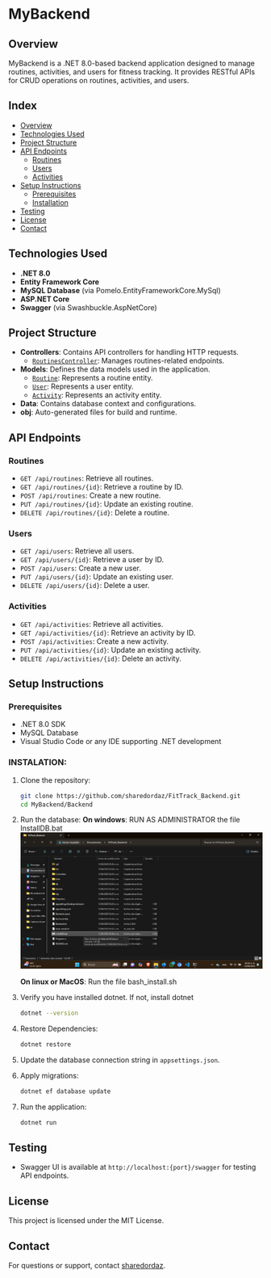 # MyBackend

## Overview
MyBackend is a .NET 8.0-based backend application designed to manage routines, activities, and users for fitness tracking. It provides RESTful APIs for CRUD operations on routines, activities, and users.

## Index

- [Overview](#overview)
- [Technologies Used](#technologies-used)
- [Project Structure](#project-structure)
- [API Endpoints](#api-endpoints)
  - [Routines](#routines)
  - [Users](#users)
  - [Activities](#activities)
- [Setup Instructions](#setup-instructions)
  - [Prerequisites](#prerequisites)
  - [Installation](#instalation)
- [Testing](#testing)
- [License](#license)
- [Contact](#contact)

## Technologies Used
- **.NET 8.0**
- **Entity Framework Core**
- **MySQL Database** (via Pomelo.EntityFrameworkCore.MySql)
- **ASP.NET Core**
- **Swagger** (via Swashbuckle.AspNetCore)

## Project Structure
- **Controllers**: Contains API controllers for handling HTTP requests.
  - [`RoutinesController`](Controllers/RoutinesController.cs): Manages routines-related endpoints.
- **Models**: Defines the data models used in the application.
  - [`Routine`](Models/Routine.cs): Represents a routine entity.
  - [`User`](Models/User.cs): Represents a user entity.
  - [`Activity`](Models/Activity.cs): Represents an activity entity.
- **Data**: Contains database context and configurations.
- **obj**: Auto-generated files for build and runtime.

## API Endpoints
### Routines
- `GET /api/routines`: Retrieve all routines.
- `GET /api/routines/{id}`: Retrieve a routine by ID.
- `POST /api/routines`: Create a new routine.
- `PUT /api/routines/{id}`: Update an existing routine.
- `DELETE /api/routines/{id}`: Delete a routine.

### Users
- `GET /api/users`: Retrieve all users.
- `GET /api/users/{id}`: Retrieve a user by ID.
- `POST /api/users`: Create a new user.
- `PUT /api/users/{id}`: Update an existing user.
- `DELETE /api/users/{id}`: Delete a user.

### Activities
- `GET /api/activities`: Retrieve all activities.
- `GET /api/activities/{id}`: Retrieve an activity by ID.
- `POST /api/activities`: Create a new activity.
- `PUT /api/activities/{id}`: Update an existing activity.
- `DELETE /api/activities/{id}`: Delete an activity.

## Setup Instructions
### Prerequisites
- .NET 8.0 SDK
- MySQL Database
- Visual Studio Code or any IDE supporting .NET development

### INSTALATION:
1. Clone the repository:
   ```bash
   git clone https://github.com/sharedordaz/FitTrack_Backend.git
   cd MyBackend/Backend
   ```
2. Run the database:
   **On windows**: RUN AS ADMINISTRATOR the file InstallDB.bat
   ![Tutorial Screenshot](tutorial.png)

   **On linux or MacOS**: Run the file bash_install.sh
3. Verify you have installed dotnet. If not, install dotnet
   ```bash
   dotnet --version
   ```


3. Restore Dependencies:
   ```bash
   dotnet restore
   ```
4. Update the database connection string in `appsettings.json`.
5. Apply migrations:
   ```bash
   dotnet ef database update
   ```
6. Run the application:
   ```bash
   dotnet run
   ```

## Testing
- Swagger UI is available at `http://localhost:{port}/swagger` for testing API endpoints.

## License
This project is licensed under the MIT License.

## Contact
For questions or support, contact [sharedordaz](https://github.com/sharedordaz).